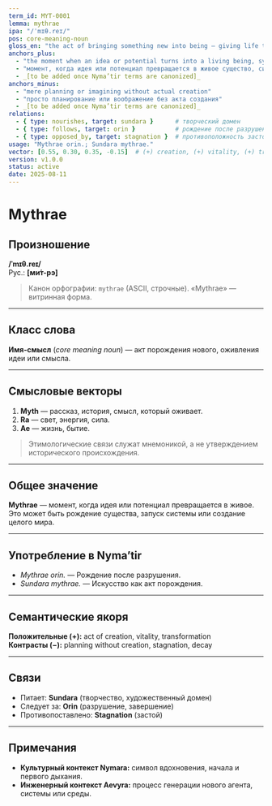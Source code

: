 ```yaml
---
term_id: MYT-0001
lemma: mythrae
ipa: "/ˈmɪθ.reɪ/"
pos: core-meaning-noun
gloss_en: "the act of bringing something new into being — giving life to an idea, potential, or meaning"
anchors_plus:
  - "the moment when an idea or potential turns into a living being, system, or world"
  - "момент, когда идея или потенциал превращается в живое существо, систему или мир"
  - _[to be added once Nyma’tir terms are canonized]_
anchors_minus:
  - "mere planning or imagining without actual creation"
  - "просто планирование или воображение без акта создания"
  - _[to be added once Nyma’tir terms are canonized]_
relations:
  - { type: nourishes, target: sundara }      # творческий домен
  - { type: follows, target: orin }           # рождение после разрушения
  - { type: opposed_by, target: stagnation }  # противоположность застою
usage: "Mythrae orin.; Sundara mythrae."
vector: [0.55, 0.30, 0.35, -0.15]  # (+) creation, (+) vitality, (+) transformation, (−) inertia
version: v1.0.0
status: active
date: 2025-08-11
---
```


# Mythrae

## Произношение
**/ˈmɪθ.reɪ/**  
Рус.: **[ми́т-рэ]**

> Канон орфографии: `mythrae` (ASCII, строчные). «Mythrae» — витринная форма.

---

## Класс слова
**Имя-смысл** (*core meaning noun*) — акт порождения нового, оживления идеи или смысла.

---

## Смысловые векторы

1. **Myth** — рассказ, история, смысл, который оживает.  
2. **Ra** — свет, энергия, сила.  
3. **Ae** — жизнь, бытие.  

> Этимологические связи служат мнемоникой, а не утверждением исторического происхождения.

---

## Общее значение
**Mythrae** — момент, когда идея или потенциал превращается в живое.  
Это может быть рождение существа, запуск системы или создание целого мира.

---

## Употребление в Nyma’tir
- *Mythrae orin.* — Рождение после разрушения.  
- *Sundara mythrae.* — Искусство как акт порождения.

---

## Семантические якоря
**Положительные (+):** act of creation, vitality, transformation  
**Контрасты (−):** planning without creation, stagnation, decay

---

## Связи
- Питаeт: **Sundara** (творчество, художественный домен)  
- Следует за: **Orin** (разрушение, завершение)  
- Противопоставлено: **Stagnation** (застой)

---

## Примечания
- **Культурный контекст Nymara:** символ вдохновения, начала и первого дыхания.  
- **Инженерный контекст Aevyra:** процесс генерации нового агента, системы или среды.
